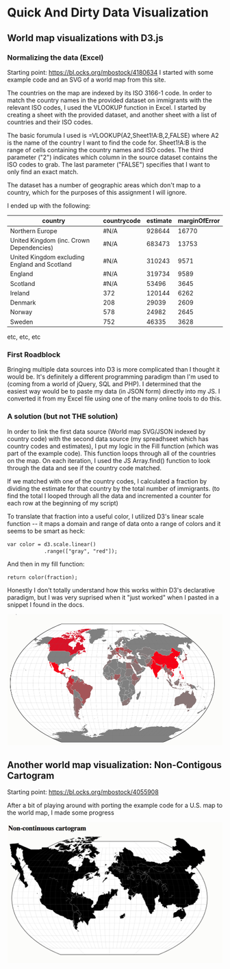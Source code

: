# Quick And Dirty Data Visualization
## World map visualizations with D3.js
### Normalizing the data (Excel)
Starting point: https://bl.ocks.org/mbostock/4180634
I started with some example code and an SVG of a world map from this site.

The countries on the map are indexed by its ISO 3166-1 code. In order to match the country names in the provided dataset on immigrants with the relevant ISO codes, I used the VLOOKUP function in Excel. I started by creating a sheet with the provided dataset, and another sheet with a list of countries and their ISO codes. 

The basic forumula I used is =VLOOKUP(A2,Sheet1!A:B,2,FALSE) where A2 is the name of the country I want to find the code for. Sheet1!A:B is the range of cells containing the country names and ISO codes. The third parameter ("2") indicates which column in the source dataset contains the ISO codes to grab. The last parameter ("FALSE") specifies that I want to only find an exact match.

The dataset has a number of geographic areas which don't map to a country, which for the purposes of this assignment I will ignore. 

I ended up with the following:

| country                                               | countrycode | estimate | marginOfError | 
|-------------------------------------------------------|-------------|----------|---------------| 
| Northern Europe                                       | #N/A        | 928644   | 16770         | 
| United Kingdom (inc. Crown Dependencies)              | #N/A        | 683473   | 13753         | 
| United Kingdom excluding England and Scotland         | #N/A        | 310243   | 9571          | 
| England                                               | #N/A        | 319734   | 9589          | 
| Scotland                                              | #N/A        | 53496    | 3645          | 
| Ireland                                               | 372         | 120144   | 6262          | 
| Denmark                                               | 208         | 29039    | 2609          | 
| Norway                                                | 578         | 24982    | 2645          | 
| Sweden                                                | 752         | 46335    | 3628          |
etc, etc, etc

### First Roadblock
Bringing multiple data sources into D3 is more complicated than I thought it would be. It's definitely a different programming paradigm than I'm used to (coming from a world of jQuery, SQL and PHP). I determined that the easiest way would be to paste my data (in JSON form) directly into my JS. I converted it from my Excel file using one of the many online tools to do this. 

### A solution (but not THE solution)
In order to link the first data source (World map SVG/JSON indexed by country code) with the second data source (my spreadhseet which has country codes and estimates), I put my logic in the Fill function (which was part of the example code). This function loops through all of the countries on the map. On each iteration, I used the JS Array.find() function to look through the data and see if the country code matched. 

If we matched with one of the country codes, I calculated a fraction by dividing the estimate for that country by the total number of immigrants. (to find the total I looped through all the data and incremented a counter for each row at the beginning of my script)

To translate that fraction into a useful color, I utilized D3's linear scale function -- it maps a domain and range of data onto a range of colors and it seems to be smart as heck: 
```
var color = d3.scale.linear()
            .range(["gray", "red"]);
```
And then in my fill function:
```
return color(fraction);
```

Honestly I don't totally understand how this works within D3's declarative paradigm, but I was very suprised when it "just worked" when I pasted in a snippet I found in the docs.

![heat map](heatmap.png "Success")

## Another world map visualization: Non-Contigous Cartogram
Starting point: https://bl.ocks.org/mbostock/4055908

After a bit of playing around with porting the example code for a U.S. map to the world map, I made some progress

![non contiguous cartogram progress](progress.png "Some Progress")




